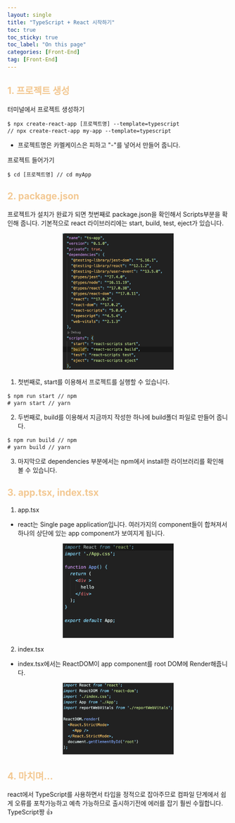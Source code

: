 ```yaml
---
layout: single
title: "TypeScript + React 시작하기"
toc: true
toc_sticky: true
toc_label: "On this page"
categories: [Front-End]
tag: [Front-End]
---
```


## <span style="color: #F3C892">1. 프로젝트 생성</span>

터미널에서 프로젝트 생성하기

```
$ npx create-react-app [프로젝트명] --template=typescript
// npx create-react-app my-app --template=typescript
```

- 프로젝트명은 카멜케이스은 피하고 "-"를 넣어서 만들어 줍니다.
  <br>

프로젝트 들어가기

```
$ cd [프로젝트명] // cd myApp
```

## <span style="color: #F3C892">2. package.json</span>

프로젝트가 설치가 완료가 되면 첫번째로 package.json을 확인해서 Scripts부분을 확인해 줍니다. 기본적으로 react 라이브러리에는 start, build, test, eject가 있습니다.

<center><img src="/images/react/packageJson.png" width="50%" ></center>

1. 첫번째로, start를 이용해서 프로젝트를 실행할 수 있습니다.

```
$ npm run start // npm
# yarn start // yarn
```

2. 두번째로, build를 이용해서 지금까지 작성한 하나에 build폴더 파일로 만들어 줍니다.

```
$ npm run build // npm
# yarn build // yarn
```

3. 마지막으로 dependencies 부분에서는 npm에서 install한 라이브러리를 확인해 볼 수 있습니다.

## <span style="color: #F3C892">3. app.tsx, index.tsx</span>

1. app.tsx

- react는 Single page application입니다. 여러가지의 component들이 합쳐져서 하나의 상단에 있는 app component가 보여지게 됩니다.

<center><img src="/images/react/appTs.png" width="50%" ></center>

2. index.tsx

- index.tsx에서는 ReactDOM이 app component를 root DOM에 Render해줍니다.

<center><img src="/images/react/indexTs.png" width="50%" ></center>

## <span style="color: #F3C892">4. 마치며...</span>

react에서 TypeScript를 사용하면서 타입을 정적으로 잡아주므로 컴파일 단계에서 쉽게 오류를 포착가능하고 예측 가능하므로 출시하기전에 에러를 잡기 훨씬 수월합니다. TypeScript짱 👍
